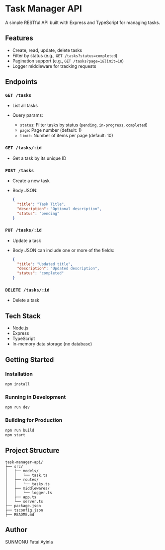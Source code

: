 # Task Manager API

A simple RESTful API built with Express and TypeScript for managing tasks.

## Features

* Create, read, update, delete tasks
* Filter by status (e.g., `GET /tasks?status=completed`)
* Pagination support (e.g., `GET /tasks?page=1&limit=10`)
* Logger middleware for tracking requests

## Endpoints

### `GET /tasks`

* List all tasks
* Query params:

  * `status`: Filter tasks by status (`pending`, `in-progress`, `completed`)
  * `page`: Page number (default: 1)
  * `limit`: Number of items per page (default: 10)

### `GET /tasks/:id`

* Get a task by its unique ID

### `POST /tasks`

* Create a new task
* Body JSON:

  ```json
  {
    "title": "Task Title",
    "description": "Optional description",
    "status": "pending"
  }
  ```

### `PUT /tasks/:id`

* Update a task
* Body JSON can include one or more of the fields:

  ```json
  {
    "title": "Updated title",
    "description": "Updated description",
    "status": "completed"
  }
  ```

### `DELETE /tasks/:id`

* Delete a task

## Tech Stack

* Node.js
* Express
* TypeScript
* In-memory data storage (no database)

## Getting Started

### Installation

```bash
npm install
```

### Running in Development

```bash
npm run dev
```

### Building for Production

```bash
npm run build
npm start
```

## Project Structure

```
task-manager-api/
├── src/
│   ├── models/
│   │   └── task.ts
│   ├── routes/
│   │   └── tasks.ts
│   ├── middlewares/
│   │   └── logger.ts
│   ├── app.ts
│   └── server.ts
├── package.json
├── tsconfig.json
├── README.md
```

## Author

SUNMONU Fatai Ayinla
